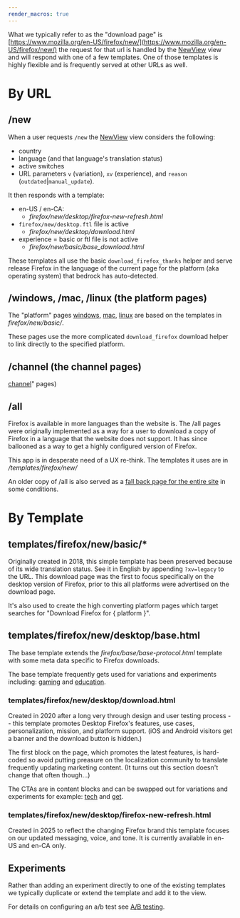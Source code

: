 ```yaml
---
render_macros: true
---
```


What we typically refer to as the "download page" is [https://www.mozilla.org/en-US/firefox/new/](https://www.mozilla.org/en-US/firefox/new/) the request for that url is handled by the [NewView](https://github.com/mozilla/bedrock/blob/main/bedrock/firefox/views.py#L770) view and will respond with one of a few templates. One of those templates is highly flexible and is frequently served at other URLs as well.

# By URL

## /new

When a user requests `/new` the [NewView](https://github.com/mozilla/bedrock/blob/main/bedrock/firefox/views.py#L770) view considers the following:

- country
- language (and that language's translation status)
- active switches
- URL parameters `v` (variation), `xv` (experience), and `reason` (`outdated`|`manual_update`).

It then responds with a template:

- en-US / en-CA:
    - *firefox/new/desktop/firefox-new-refresh.html*
- `firefox/new/desktop.ftl` file is active
    - *firefox/new/desktop/download.html*
- experience = basic or ftl file is not active
    - *firefox/new/basic/base_download.html*

These templates all use the basic `download_firefox_thanks` helper and serve release Firefox in the language of the current page for the platform (aka operating system) that bedrock has auto-detected.

## /windows, /mac, /linux (the platform pages)

The "platform" pages [windows](https://www.mozilla.org/firefox/windows/), [mac](https://www.mozilla.org/firefox/mac/), [linux](https://www.mozilla.org/firefox/linux/) are based on the templates in *firefox/new/basic/*.

These pages use the more complicated `download_firefox` download helper to link directly to the specified platform.

## /channel (the channel pages)

[channel](https://www.mozilla.org/firefox/channel/)" pages)

## /all

Firefox is available in more languages than the website is. The /all pages were originally implemented as a way for a user to download a copy of Firefox in a language that the website does not support. It has since ballooned as a way to get a highly configured version of Firefox.

This app is in desperate need of a UX re-think. The templates it uses are in */templates/firefox/new/*

An older copy of /all is also served as a [fall back page for the entire site](https://github.com/mozmeao/www-error-page) in some conditions.


# By Template

## templates/firefox/new/basic/*

Originally created in 2018, this simple template has been preserved because of its wide translation status. See it in English by appending `?xv=legacy` to the URL. This download page was the first to focus specifically on the desktop version of Firefox, prior to this all platforms were advertised on the download page.

It's also used to create the high converting platform pages which target searches for "Download Firefox for { platform }".

## templates/firefox/new/desktop/base.html

The base template extends the *firefox/base/base-protocol.html* template with some meta data specific to Firefox downloads.

The base template frequently gets used for variations and experiments including: [gaming](http://localhost:8000/en-GB/firefox/landing/gaming/) and [education](http://localhost:8000/en-GB/firefox/landing/education/).

### templates/firefox/new/desktop/download.html

Created in 2020 after a long very through design and user testing process -- this template promotes Desktop Firefox's features, use cases, personalization, mission, and platform support. (iOS and Android visitors get a banner and the download button is hidden.)

The first block on the page, which promotes the latest features, is hard-coded so avoid putting preasure on the localization community to translate frequently updating marketing content. (It turns out this section doesn't change that often though...)

The CTAs are in content blocks and can be swapped out for variations and experiments for example: [tech](http://localhost:8000/en-GB/firefox/landing/tech/) and [get](http://localhost:8000/en-GB/firefox/landing/get/).

### templates/firefox/new/desktop/firefox-new-refresh.html

Created in 2025 to reflect the changing Firefox brand this template focuses on our updated messaging, voice, and tone. It is currently available in en-US and en-CA only.

## Experiments

Rather than adding an experiment directly to one of the existing templates we typically duplicate or extend the template and add it to the view.

For details on configuring an a/b test see [A/B testing](../abtest.md).


